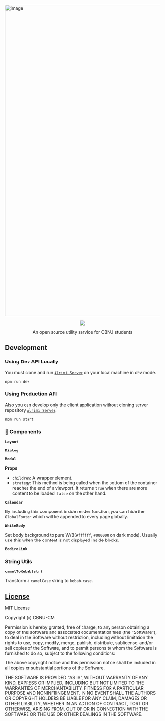 <a href="https://play.google.com/store/apps/details?id=com.jaryapp.cmi">
  <img width="1012" alt="image" src="https://user-images.githubusercontent.com/38103082/100120789-b1b31e00-2ebb-11eb-93d7-6dc393d33949.png">
</a>

<p align="center">
  <img src="https://img.shields.io/github/license/payw-org/eodiro-server" />
  </a>
</p>

<p align="center">An open source utility service for CBNU students</p>

## Development

### Using Dev API Locally

You must clone and run [`Alrimi Server`](https://github.com/CBNU-CMI/cbnu-alrimi-server) on your local machine in dev mode.

```zsh
npm run dev
```

### Using Production API

Also you can develop only the client application without cloning server repository [`Alrimi Server`](https://github.com/CBNU-CMI/cbnu-alrimi-server).

```zsh
npm run start
```

### 🔌 Components

**`Layout`**


**`Dialog`**

**`Modal`**

**Props**

- `children`: A wrapper element.
- `strategy`: This method is being called when the bottom of the container reaches the end of a viewport. It returns `true` when there are more content to be loaded, `false` on the other hand.

**`Calendar`**

By including this component inside render function, you can hide the `GlobalFooter` which will be appended to every page globally.

**`WhiteBody`**

Set body background to pure W/B(`#ffffff`, `#000000` on dark mode). Usually use this when the content is not displayed inside blocks.

**`EodiroLink`**

### String Utils

**`camelToKebab(str)`**

Transform a `camelCase` string to `kebab-case`.

## [License](https://github.com/CBNU-CMI/cbnu-alrimi/blob/master/LICENSE)

MIT License

Copyright (c) CBNU-CMI

Permission is hereby granted, free of charge, to any person obtaining a copy
of this software and associated documentation files (the "Software"), to deal
in the Software without restriction, including without limitation the rights
to use, copy, modify, merge, publish, distribute, sublicense, and/or sell
copies of the Software, and to permit persons to whom the Software is
furnished to do so, subject to the following conditions:

The above copyright notice and this permission notice shall be included in all
copies or substantial portions of the Software.

THE SOFTWARE IS PROVIDED "AS IS", WITHOUT WARRANTY OF ANY KIND, EXPRESS OR
IMPLIED, INCLUDING BUT NOT LIMITED TO THE WARRANTIES OF MERCHANTABILITY,
FITNESS FOR A PARTICULAR PURPOSE AND NONINFRINGEMENT. IN NO EVENT SHALL THE
AUTHORS OR COPYRIGHT HOLDERS BE LIABLE FOR ANY CLAIM, DAMAGES OR OTHER
LIABILITY, WHETHER IN AN ACTION OF CONTRACT, TORT OR OTHERWISE, ARISING FROM,
OUT OF OR IN CONNECTION WITH THE SOFTWARE OR THE USE OR OTHER DEALINGS IN THE
SOFTWARE.
